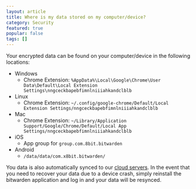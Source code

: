 ```yaml
---
layout: article
title: Where is my data stored on my computer/device?
category: Security
featured: true
popular: false
tags: []
---
```


Your encrypted data can be found on your computer/device in the following locations:

- Windows
  - Chrome Extension: `%AppData%\Local\Google\Chrome\User Data\Default\Local Extension Settings\nngceckbapebfimnlniiiahkandclblb`
- Linux
  - Chrome Extension: `~/.config/google-chrome/Default/Local Extension Settings/nngceckbapebfimnlniiiahkandclblb`
- Mac
  - Chrome Extension: `~/Library/Application Support/Google/Chrome/Default/Local App Settings/nngceckbapebfimnlniiiahkandclblb`
- iOS
  - App group for `group.com.8bit.bitwarden`
- Android
  - `/data/data/com.x8bit.bitwarden/`

You data is also automatically synced to our [cloud servers][cloud]. In the event that you need to recover your data due to
a device crash, simply reinstall the bitwarden application and log in and your data will be resynced.

[cloud]: https://help.bitwarden.com/security/where-is-data-stored-cloud/
